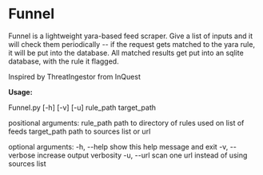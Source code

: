 # Funnel

Funnel is a lightweight yara-based feed scraper. Give a list of inputs and it will check them periodically -- if the request gets matched to the yara rule, it will be put into the database. All matched results get put into an sqlite database, with the rule it flagged. 

Inspired by ThreatIngestor from InQuest

**Usage:**

Funnel.py [-h] [-v] [-u] rule_path target_path

positional arguments:
  rule_path      path to directory of rules used on list of feeds
  target_path    path to sources list or url

optional arguments:
  -h, --help     show this help message and exit
  -v, --verbose  increase output verbosity
  -u, --url      scan one url instead of using sources list

